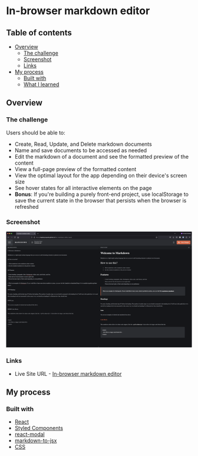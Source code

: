 # In-browser markdown editor

## Table of contents

- [Overview](#overview)
  - [The challenge](#the-challenge)
  - [Screenshot](#screenshot)
  - [Links](#links)
- [My process](#my-process)
  - [Built with](#built-with)
  - [What I learned](#what-i-learned)
## Overview

### The challenge

Users should be able to:

- Create, Read, Update, and Delete markdown documents
- Name and save documents to be accessed as needed
- Edit the markdown of a document and see the formatted preview of the content
- View a full-page preview of the formatted content
- View the optimal layout for the app depending on their device's screen size
- See hover states for all interactive elements on the page
- **Bonus**: If you're building a purely front-end project, use localStorage to save the current state in the browser that persists when the browser is refreshed

### Screenshot

![mark down editor](src/assets/markdowneditor.png)

### Links

- Live Site URL - [In-browser markdown editor](https://nablanco.github.io/browser-markdown-editor/)

## My process

### Built with

- [React](https://reactjs.org/)
- [Styled Components](https://styled-components.com/)
- [react-modal](https://www.npmjs.com/package/react-modal#api-documentation)
- [markdown-to-jsx](https://www.npmjs.com/package/markdown-to-jsx)
- [CSS](https://www.w3schools.com/css/)

